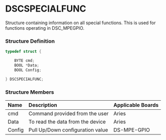 # DSCSPECIALFUNC

Structure containing information on all special functions. This is used for functions operating in DSC\_MPEGPIO.

### Structure Definition

```c
typedef struct {

    BYTE cmd;
    BOOL *Data;
    BOOL Config;

} DSCSPECIALFUNC;
```

### Structure Members

| Name | Description | Applicable Boards |
| :--- | :--- | :--- |
| cmd | Command provided from the user | Aries |
| Data | To read the data from the device | Aries |
| Config | Pull Up/Down configuration value | DS-MPE-GPIO |

